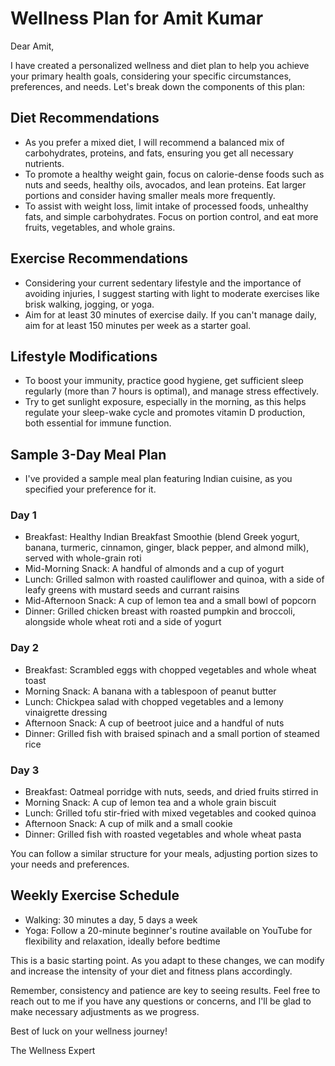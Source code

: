 
# Wellness Plan for Amit Kumar

Dear Amit,

I have created a personalized wellness and diet plan to help you achieve your primary health goals, considering your specific circumstances, preferences, and needs. Let's break down the components of this plan:

## Diet Recommendations

- As you prefer a mixed diet, I will recommend a balanced mix of carbohydrates, proteins, and fats, ensuring you get all necessary nutrients.
- To promote a healthy weight gain, focus on calorie-dense foods such as nuts and seeds, healthy oils, avocados, and lean proteins. Eat larger portions and consider having smaller meals more frequently.
- To assist with weight loss, limit intake of processed foods, unhealthy fats, and simple carbohydrates. Focus on portion control, and eat more fruits, vegetables, and whole grains.

## Exercise Recommendations

- Considering your current sedentary lifestyle and the importance of avoiding injuries, I suggest starting with light to moderate exercises like brisk walking, jogging, or yoga. 
- Aim for at least 30 minutes of exercise daily. If you can't manage daily, aim for at least 150 minutes per week as a starter goal.

## Lifestyle Modifications

- To boost your immunity, practice good hygiene, get sufficient sleep regularly (more than 7 hours is optimal), and manage stress effectively.
- Try to get sunlight exposure, especially in the morning, as this helps regulate your sleep-wake cycle and promotes vitamin D production, both essential for immune function. 

## Sample 3-Day Meal Plan

- I've provided a sample meal plan featuring Indian cuisine, as you specified your preference for it. 

### Day 1 

- Breakfast: Healthy Indian Breakfast Smoothie (blend Greek yogurt, banana, turmeric, cinnamon, ginger, black pepper, and almond milk), served with whole-grain roti 
- Mid-Morning Snack: A handful of almonds and a cup of yogurt 
- Lunch: Grilled salmon with roasted cauliflower and quinoa, with a side of leafy greens with mustard seeds and currant raisins 
- Mid-Afternoon Snack: A cup of lemon tea and a small bowl of popcorn
- Dinner: Grilled chicken breast with roasted pumpkin and broccoli, alongside whole wheat roti and a side of yogurt 

### Day 2

- Breakfast: Scrambled eggs with chopped vegetables and whole wheat toast 
- Morning Snack: A banana with a tablespoon of peanut butter
- Lunch: Chickpea salad with chopped vegetables and a lemony vinaigrette dressing 
- Afternoon Snack: A cup of beetroot juice and a handful of nuts 
- Dinner: Grilled fish with braised spinach and a small portion of steamed rice 

### Day 3

- Breakfast: Oatmeal porridge with nuts, seeds, and dried fruits stirred in 
- Morning Snack: A cup of lemon tea and a whole grain biscuit 
- Lunch: Grilled tofu stir-fried with mixed vegetables and cooked quinoa
- Afternoon Snack: A cup of milk and a small cookie 
- Dinner: Grilled fish with roasted vegetables and whole wheat pasta 

You can follow a similar structure for your meals, adjusting portion sizes to your needs and preferences.

## Weekly Exercise Schedule

- Walking: 30 minutes a day, 5 days a week
- Yoga: Follow a 20-minute beginner's routine available on YouTube for flexibility and relaxation, ideally before bedtime 

This is a basic starting point. As you adapt to these changes, we can modify and increase the intensity of your diet and fitness plans accordingly. 

Remember, consistency and patience are key to seeing results. Feel free to reach out to me if you have any questions or concerns, and I'll be glad to make necessary adjustments as we progress. 

Best of luck on your wellness journey!

The Wellness Expert
